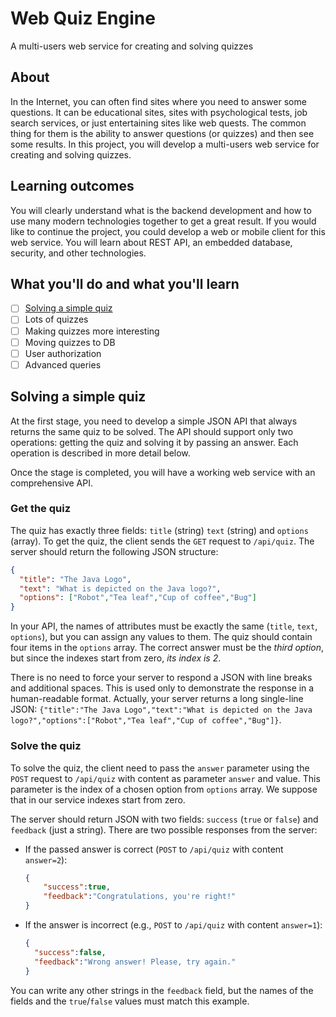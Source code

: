 # Web Quiz Engine

A multi-users web service for creating and solving quizzes

## **About**

In the Internet, you can often find sites where you need to answer some questions. It can be educational sites, sites with psychological tests, job search services, or just entertaining sites like web quests. The common thing for them is the ability to answer questions (or quizzes) and then see some results. In this project, you will develop a multi-users web service for creating and solving quizzes.

## **Learning outcomes**

You will clearly understand what is the backend development and how to use many modern technologies together to get a great result. If you would like to continue the project, you could develop a web or mobile client for this web service. You will learn about REST API, an embedded database, security, and other technologies.

## **What you'll do and what you'll learn**

- [ ] [Solving a simple quiz](#solving-a-simple-quiz)
- [ ] Lots of quizzes
- [ ] Making quizzes more interesting
- [ ] Moving quizzes to DB
- [ ] User authorization
- [ ] Advanced queries

## Solving a simple quiz

At the first stage, you need to develop a simple JSON API that always returns the same quiz to be solved. The API should support only two operations: getting the quiz and solving it by passing an answer. Each operation is described in more detail below.

Once the stage is completed, you will have a working web service with an comprehensive API.

### Get the quiz

The quiz has exactly three fields: `title` (string) `text` (string) and `options` (array). To get the quiz, the client sends the `GET` request to `/api/quiz`. The server should return the following JSON structure:

```json
{
  "title": "The Java Logo",
  "text": "What is depicted on the Java logo?",
  "options": ["Robot","Tea leaf","Cup of coffee","Bug"]
}
```

In your API, the names of attributes must be exactly the same (`title`, `text`, `options`), but you can assign any values to them. The quiz should contain four items in the `options` array. The correct answer must be the *third option*, but since the indexes start from zero, *its index is 2*.

There is no need to force your server to respond a JSON with line breaks and additional spaces. This is used only to demonstrate the response in a human-readable format. Actually, your server returns a long single-line JSON: `{"title":"The Java Logo","text":"What is depicted on the Java logo?","options":["Robot","Tea leaf","Cup of coffee","Bug"]}`.

### Solve the quiz

To solve the quiz, the client need to pass the `answer` parameter using the `POST` request to `/api/quiz` with content as parameter `answer` and value. This parameter is the index of a chosen option from `options` array. We suppose that in our service indexes start from zero.

The server should return JSON with two fields: `success` (`true` or `false`) and `feedback` (just a string). There are two possible responses from the server:

- If the passed answer is correct (`POST` to `/api/quiz` with content `answer=2`):
    ```json 
    {
        "success":true,
        "feedback":"Congratulations, you're right!"
    }
    ```
- If the answer is incorrect (e.g., `POST` to `/api/quiz` with content `answer=1`):
    ```json 
    {
      "success":false,
      "feedback":"Wrong answer! Please, try again."
    }
    ```
  
You can write any other strings in the `feedback` field, but the names of the fields and the `true`/`false` values must match this example.